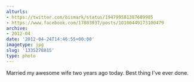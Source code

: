 ```yaml
---
alturls:
- https://twitter.com/bismark/status/194799581387689985
- https://www.facebook.com/17803937/posts/10100449173100479
archive:
- 2012-04
date: '2012-04-24T14:46:55+00:00'
imagetype: jpg
slug: '1335278815'
type: photo
---
```


Married my awesome wife two years ago today. Best thing I've ever done.
